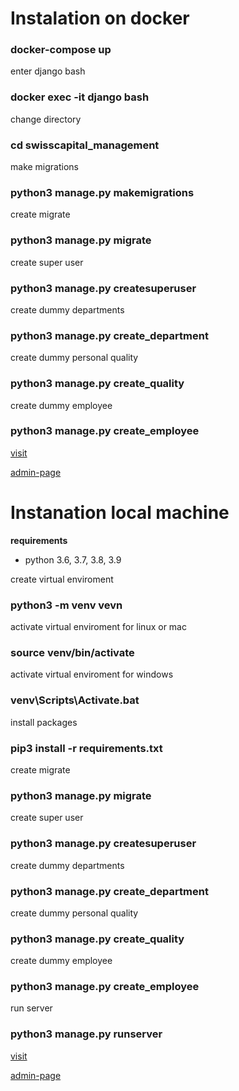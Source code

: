 # Instalation on docker

### docker-compose up

enter django bash

### docker exec -it django bash

change directory

### cd swisscapital_management

make migrations

### python3 manage.py makemigrations

create migrate

### python3 manage.py migrate

create super user

### python3 manage.py createsuperuser

create dummy departments

### python3 manage.py create_department

create dummy personal quality

### python3 manage.py create_quality

create dummy employee

### python3 manage.py create_employee

[visit](http://127.0.0.1:8000/)

[admin-page](http://127.0.0.1:8000/admin)

# Instanation local machine

**requirements**

- python 3.6, 3.7, 3.8, 3.9

create virtual enviroment

### python3 -m venv vevn

activate virtual enviroment for linux or mac

### source venv/bin/activate

activate virtual enviroment for windows

### venv\Scripts\Activate.bat

install packages

### pip3 install -r requirements.txt

create migrate

### python3 manage.py migrate

create super user

### python3 manage.py createsuperuser

create dummy departments

### python3 manage.py create_department

create dummy personal quality

### python3 manage.py create_quality

create dummy employee

### python3 manage.py create_employee

run server

### python3 manage.py runserver

[visit](http://127.0.0.1:8000/)

[admin-page](http://127.0.0.1:8000/admin)
